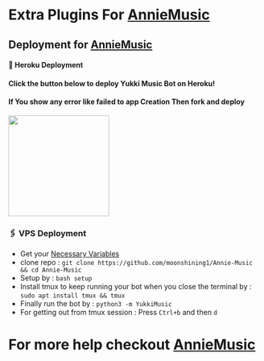 # Extra Plugins For [AnnieMusic](https://github.com/Moonshining1/Annie-Music)


## Deployment for [AnnieMusic](https://github.com/Moonshining1/Annie-Music)

#### 🚀 Heroku Deployment

<h4>Click the button below to deploy Yukki Music Bot on Heroku!</h4>    
<h4>If You show any error like failed to app Creation Then fork and deploy </h4>
<a href="https://dashboard.heroku.com/new?template=https://github.com/moonshining1/annie-Music"><img src="https://img.shields.io/badge/Deploy%20To%20Heroku-teal?style=for-the-badge&logo=heroku" width="200""/></a>


### 🖇 VPS Deployment
- Get your [Necessary Variables](https://github.com/moonshining1/Annie-Music/blob/master/sample.env)
- clone repo : `git clone https://github.com/moonshining1/Annie-Music && cd Annie-Music`
- Setup by : `bash setup`
- Install tmux to keep running your bot when you close the terminal by :
`sudo apt install tmux && tmux`
- Finally run the bot by :
`python3 -m YukkiMusic`
- For getting out from tmux session : Press `Ctrl+b` and then `d`<br>


# For more help checkout [AnnieMusic](https://github.com/moonshining1/Annie-Music)
